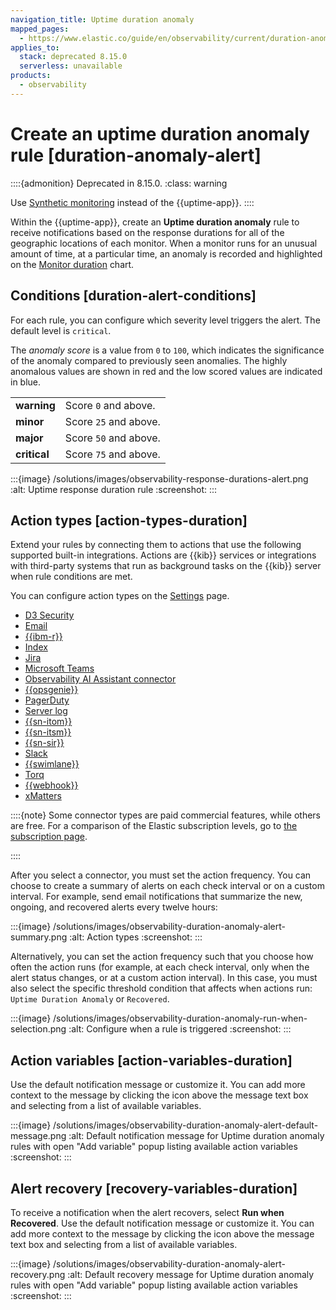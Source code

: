 ```yaml
---
navigation_title: Uptime duration anomaly
mapped_pages:
  - https://www.elastic.co/guide/en/observability/current/duration-anomaly-alert.html
applies_to:
  stack: deprecated 8.15.0
  serverless: unavailable
products:
  - observability
---
```


# Create an uptime duration anomaly rule [duration-anomaly-alert]

::::{admonition} Deprecated in 8.15.0.
:class: warning

Use [Synthetic monitoring](/solutions/observability/synthetics/index.md) instead of the {{uptime-app}}.
::::

Within the {{uptime-app}}, create an **Uptime duration anomaly** rule to receive notifications based on the response durations for all of the geographic locations of each monitor. When a monitor runs for an unusual amount of time, at a particular time, an anomaly is recorded and highlighted on the [Monitor duration](/solutions/observability/uptime/inspect-duration-anomalies.md) chart.


## Conditions [duration-alert-conditions]

For each rule, you can configure which severity level triggers the alert. The default level is `critical`.

The *anomaly score* is a value from `0` to `100`, which indicates the significance of the anomaly compared to previously seen anomalies. The highly anomalous values are shown in red and the low scored values are indicated in blue.

|     |     |
| --- | --- |
| **warning** | Score `0` and above. |
| **minor** | Score `25` and above. |
| **major** | Score `50` and above. |
| **critical** | Score `75` and above. |

:::{image} /solutions/images/observability-response-durations-alert.png
:alt: Uptime response duration rule
:screenshot:
:::


## Action types [action-types-duration]

Extend your rules by connecting them to actions that use the following supported built-in integrations. Actions are {{kib}} services or integrations with third-party systems that run as background tasks on the {{kib}} server when rule conditions are met.

You can configure action types on the [Settings](/solutions/observability/uptime/configure-settings.md#configure-uptime-alert-connectors) page.

* [D3 Security](kibana://reference/connectors-kibana/d3security-action-type.md)
* [Email](kibana://reference/connectors-kibana/email-action-type.md)
* [{{ibm-r}}](kibana://reference/connectors-kibana/resilient-action-type.md)
* [Index](kibana://reference/connectors-kibana/index-action-type.md)
* [Jira](kibana://reference/connectors-kibana/jira-action-type.md)
* [Microsoft Teams](kibana://reference/connectors-kibana/teams-action-type.md)
* [Observability AI Assistant connector](kibana://reference/connectors-kibana/obs-ai-assistant-action-type.md)
* [{{opsgenie}}](kibana://reference/connectors-kibana/opsgenie-action-type.md)
* [PagerDuty](kibana://reference/connectors-kibana/pagerduty-action-type.md)
* [Server log](kibana://reference/connectors-kibana/server-log-action-type.md)
* [{{sn-itom}}](kibana://reference/connectors-kibana/servicenow-itom-action-type.md)
* [{{sn-itsm}}](kibana://reference/connectors-kibana/servicenow-action-type.md)
* [{{sn-sir}}](kibana://reference/connectors-kibana/servicenow-sir-action-type.md)
* [Slack](kibana://reference/connectors-kibana/slack-action-type.md)
* [{{swimlane}}](kibana://reference/connectors-kibana/swimlane-action-type.md)
* [Torq](kibana://reference/connectors-kibana/torq-action-type.md)
* [{{webhook}}](kibana://reference/connectors-kibana/webhook-action-type.md)
* [xMatters](kibana://reference/connectors-kibana/xmatters-action-type.md)

::::{note}
Some connector types are paid commercial features, while others are free. For a comparison of the Elastic subscription levels, go to [the subscription page](https://www.elastic.co/subscriptions).

::::


After you select a connector, you must set the action frequency. You can choose to create a summary of alerts on each check interval or on a custom interval. For example, send email notifications that summarize the new, ongoing, and recovered alerts every twelve hours:

:::{image} /solutions/images/observability-duration-anomaly-alert-summary.png
:alt: Action types
:screenshot:
:::

Alternatively, you can set the action frequency such that you choose how often the action runs (for example, at each check interval, only when the alert status changes, or at a custom action interval). In this case, you must also select the specific threshold condition that affects when actions run: `Uptime Duration Anomaly` or `Recovered`.

:::{image} /solutions/images/observability-duration-anomaly-run-when-selection.png
:alt: Configure when a rule is triggered
:screenshot:
:::


## Action variables [action-variables-duration]

Use the default notification message or customize it. You can add more context to the message by clicking the icon above the message text box and selecting from a list of available variables.

:::{image} /solutions/images/observability-duration-anomaly-alert-default-message.png
:alt: Default notification message for Uptime duration anomaly rules with open "Add variable" popup listing available action variables
:screenshot:
:::


## Alert recovery [recovery-variables-duration]

To receive a notification when the alert recovers, select **Run when Recovered**. Use the default notification message or customize it. You can add more context to the message by clicking the icon above the message text box and selecting from a list of available variables.

:::{image} /solutions/images/observability-duration-anomaly-alert-recovery.png
:alt: Default recovery message for Uptime duration anomaly rules with open "Add variable" popup listing available action variables
:screenshot:
:::


